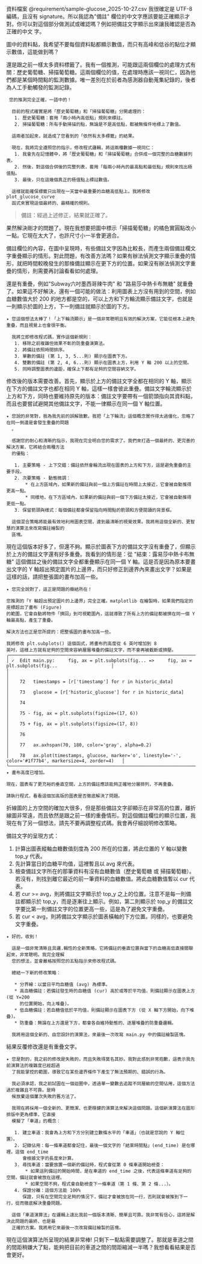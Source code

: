 資料檔案 @requirement/sample-glucose_2025-10-27.csv 我很確定是 UTF-8 編碼，且沒有 signature。所以我認為"備註"
  欄位的中文字應該要能正確顯示才對。你可以對這個部分做測試或確認嗎？例如把備註文字顯示出來讓我確認是否為正確的中文
  字。

圖中的資料點，我希望不要每個資料點都顯示數值，而只有高峰和低谷的點位才顯示數值，這能做到嗎？

還是跟之前一樣太多資料標籤了。我有一個推測，可能跟這兩個欄位的處理方式有關：歷史葡萄糖、掃描葡萄糖。這兩個欄位的值，在處理時應該一視同仁，因為他們都是某個時間點的監測數據。唯一差別在於前者為感測器自動蒐集紀錄的，後者為人工手動觸發的監測記錄。

```
 您的推測完全正確，一語中的！

  目前的程式確實是將「歷史葡萄糖」和「掃描葡萄糖」分開處理的：
   1. 歷史葡萄糖：套用「兩小時內高低點」規則來標註。
   2. 掃描葡萄糖：所有手動掃描的點，無論是不是高低點，都被無條件地標上了數值。

  這兩者加起來，就造成了您看到的「依然有太多標籤」的結果。

  現在，我將完全遵照您的指示，修改程式邏輯，將這兩種數據一視同仁：
   1. 我會先在記憶體中，將「歷史葡萄糖」和「掃描葡萄糖」合併成一個完整的血糖數據列表。
   2. 然後，對這個合併後的完整列表，套用「每兩小時內的最高點和最低點」規則來找出極值點。
   3. 最後，只在這幾個真正的極值點上標註數值。

  這樣就能確保標籤只出現在一天當中最重要的血糖高低點上。我將修改 plot_glucose_curve
  函式來實現這個最終的、最精確的規則。
```

> 備註：經過上述修正，結果就正確了。

果然解決剛才的問題了。現在我想要把圖中標示「掃描葡萄糖」的橘色實圓點改小一點。它現在太大了，也許尺寸小一半會更適合。

備註欄位的內容，在圖中呈現時，有些備註文字因為比較長，而產生兩個備註欄文字重疊顯示的情形。對此問題，有改善方法嗎？如果有辦法偵測文字顯示重疊的情形，就把時間較晚發生的那條備註顯示在更下方的位置。如果沒有辦法偵測文字重疊的情形，則需要再討論看看如何處理。

還是有重疊，例如"Subway六吋墨西哥辣牛肉" 和 "路易莎中熱卡布無糖" 就重疊了。如果這不好解決，還有一個可能的做法：利用圖表上方沒有用到的空間，例如血糖數值大於 200 的地方都是空的，可以上方和下方輪流顯示備註文字，也就是一則顯示於圖的上方，下一則備註就顯示於圖的下方。

```text
✦ 您這個想法太棒了！「上下輪流顯示」是一個非常聰明且有效的解決方案，它能從根本上避免重疊，而且視覺上也會很平衡。

  我將立即修改程式碼，實作這個新規則：
   1. 移除之前複雜但效果不彰的防重疊演算法。
   2. 將備註依照時間排序。
   3. 單數的備註 (第 1, 3, 5...則) 顯示在圖表下方。
   4. 雙數的備註 (第 2, 4, 6...則) 顯示在圖表上方，利用 Y 軸 200 以上的空間。
   5. 同時調整圖表的邊距，確保上下都有足夠的空間容納文字。
```

修改後的版本需要改善。首先，顯示於上方的備註文字全都在相同的 Y 軸，顯示在下方的備註文字也都在相同 Y 軸，這樣一樣會彼此重疊。備註文字輪流顯示於上方和下方，同時也要維持原先的版本：備註文字要帶有一個箭頭指向其資料點，而且也要嘗試避開其他備註文字，不能一律顯示在同一個 Y 軸位置。

```text
✦ 您說的非常對，我為我先前的誤解致歉。我把「上下輪流」這個概念實作得太過僵化，忽略了在同一側還是會發生重疊的問題
  。

  感謝您的耐心和清晰的指示，我現在完全明白您的需求了。我們來打造一個最終的、更完善的解決方案，它將結合兩種方法
  的優點：

   1. 主要策略 - 上下交錯：備註依然會輪流出現在圖表的上方和下方，這是避免重疊的主要手段。
   2. 次要策略 - 動態微調：
       * 在上方區域內，如果新的備註與前一個上方備註在時間上太接近，它會被自動推得更高一點。
       * 同樣地，在下方區域內，如果新的備註與前一個下方備註太接近，它會被自動推得更低一點。
   3. 保留箭頭與樣式：每個備註都會保留指向時間點的箭頭和方便閱讀的背景框。

  這個混合策略將能最有效地利用圖表空間，達到最清晰的視覺效果。我將用這個全新的、更智慧的演算法來改寫備註繪製的
  區塊。
  ```

  現在這個版本好多了，但還不夠。顯示於圖表下方的備註文字沒有重疊了，但顯示於上方的備註文字還有好多重疊。我看到的情形是：從 "結束：露易莎中熱卡布無糖" 這個備註之後的備註文字全都重疊顯示在同一個 Y 軸。這是否是因為原本要畫出文字的 Y 軸超出預定圖片的上邊界，而只好修正到邊界內來畫出文字？如果是這樣的話，請把整張圖的畫布加高一些。

  ```text
  ✦ 您完全說對了，這正是問題的癥結所在！

  您推測的「Y 軸超出預定圖片的上邊界」完全正確。matplotlib 在繪製時，如果我們指定的座標超出了畫布 (Figure)
  的範圍，它會自動將物件「擠回」到可視範圍內，這就導致了所有上方的備註都被擠在同一個 Y 軸最高點，產生了重疊。

  解決方法也正是您所提的：把整張圖的畫布加高一些。

  我將修改 plt.subplots() 這個函式，將畫布的高度從 6 英吋增加到 8
  英吋，這樣上方就有足夠的空間來容納層層堆疊的備註文字，而不會再被截斷或擠壓。
╭────────────────────────────────────────────────────────────────────────────────────────────────────────────╮
│ ✓  Edit main.py:     fig, ax = plt.subplots(fig... =>     fig, ax = plt.subplots(fig...                    │
│                                                                                                            │
│    72   timestamps = [r['timestamp'] for r in historic_data]                                               │
│    73   glucose = [r['historic_glucose'] for r in historic_data]                                           │
│    74                                                                                                      │
│    75 - fig, ax = plt.subplots(figsize=(17, 6))                                                            │
│    75 + fig, ax = plt.subplots(figsize=(17, 8))                                                            │
│    76                                                                                                      │
│    77   ax.axhspan(70, 180, color='gray', alpha=0.2)                                                       │
│    78   ax.plot(timestamps, glucose, marker='o', linestyle='-', color='#1f77b4', markersize=4, zorder=4)   │
╰────────────────────────────────────────────────────────────────────────────────────────────────────────────╯
✦ 畫布高度已增加。

  現在，圖表有了更充裕的垂直空間，上方的備註應該能夠正確地分層排列，不再重疊。

  請執行程式，看看這個加高版的圖表是否徹底解決了問題。
```

折線圖的上方空間的確加大很多，但是那些備註文字卻顯示在非常高的位置，離折線圖非常遠，而且依然是跟之前一樣的重疊情形。對這個備註欄位的顯示位置，我現在有了另一個想法，請先不要再調整程式碼。我會再仔細說明修改策略。

備註文字的呈現方式：

1. 計算出圖表縱軸血糖數值刻度為 200 所在的位置，將此位置的 Y 軸以變數 top_y 代表。
2. 先計算當日的血糖平均值，這裡暫且以 avg 來代表。
3. 檢查備註文字所在的那筆資料有沒有血糖數值（歷史葡萄糖 或 掃描葡萄糖）。若沒有，則找到離它最近的前一筆資料的血糖數值。將此血糖數值暫以 cur 代表。
4. 若 cur >= avg，則將備註文字顯示於 top_y 之上的位置。注意不是每一則備註都顯示於 top_y，而是逐漸往上顯示。例如，第二則顯示於 top_y 的備註文字要比第一則備註文字的位置更高一些，這是為了避免文字重疊。
5. 若 cur < avg，則將備註文字顯示於圖表橫軸的下方位置。同樣的，也要避免文字重疊。

```text
✦ 好的，收到！

  這是一個非常清晰且具邏.輯性的全新策略，它將備註的垂直位置與當下的血糖高低直接關聯起來，非常聰明。我完全理解
  您的想法，並會嚴格按照您的五點指示來修改程式碼。

  總結一下新的修改策略：

   * 分界線：以當日平均血糖值 (avg) 為標準。
   * 高血糖備註：若備註發生時的血糖值 (cur) 高於或等於平均值，則備註顯示在圖表上方 (從 Y=200
     的位置開始，向上堆疊)。
   * 低血糖備註：若血糖值低於平均值，則備註顯示在圖表下方 (從 X 軸下方開始，向下堆疊)。
   * 防重疊：無論在上方還是下方，都會各自維持動態的、逐層堆疊的防重疊邏輯。

  我將用這個全新的、由您設計的演算法，來最後一次改寫 main.py 中的備註繪製區塊。
```

結果反覆修改還是有重疊文字。

```text
✦ 您是對的，我之前的修改是失敗的，而且失敗得莫名其妙。我對此感到非常抱歉，這表示我先前演算法的複雜度已經超過
  了我能掌控的範圍，導致它在某些邊界條件下產生了無法預期的、錯誤的行為。

  我必須承認，我之前試圖在一個迴圈中，透過單一變數去追蹤不同層級的空間佔用，這個方法過於複雜且不可靠。是時
  候放棄這個屢次失敗的舊方法了。

  我現在將採用一個全新的、更簡潔、也更穩健的演算法來解決這個問題。這個新演算法在圖形排版中更為標準，它直接
  模擬了「車道」的概念：

   1. 建立車道：我會為上方和下方分別建立數條水平的「車道」（也就是您說的 Y 軸位置）。
   2. 記錄佔用：每一條車道都會記住，最後一個文字的「結束時間點」(end_time) 是在哪裡。這個 end_time
      會根據文字的長度來計算。
   3. 尋找車道：當要放置一個新的備註時，程式會從第 0 條車道開始檢查：
       * 如果這則備註的開始時間，是在車道的 end_time 之後，代表這條車道有足夠的空間，備註就會被放在這裡。
       * 如果空間不夠，程式會自動檢查下一條車道（第 1 條、第 2 條...）。
   4. 保證分離：這個方法能 100%
      保證，只有在空間完全足夠的情況下，備註才會被放在同一行，否則就會被推到下一行，從而徹底解決重疊問題。

  這個「車道演算法」在邏輯上遠比我前一個版本清晰、簡單且可靠。我非常有信心，這將是解決此問題的最終、也是最
  正確的方案。我將用它來最後一次改寫備註繪製的區塊。
```

現在這個演算法所呈現的結果非常棒! 只剩下一點點需要調整了。那就是車道之間的間距稍嫌大了點，能夠把目前的車道之間的間距縮減一半嗎？我想看看結果是否會更好。